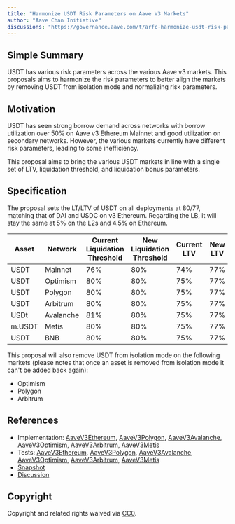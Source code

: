 ```yaml
---
title: "Harmonize USDT Risk Parameters on Aave V3 Markets"
author: "Aave Chan Initiative"
discussions: "https://governance.aave.com/t/arfc-harmonize-usdt-risk-parameters-on-aave-v3-markets/15815"
---
```


## Simple Summary

USDT has various risk parameters across the various Aave v3 markets. This proposals aims to harmonize the risk parameters to better align the markets by removing USDT from isolation mode and normalizing risk parameters.

## Motivation

USDT has seen strong borrow demand across networks with borrow utilization over 50% on Aave v3 Ethereum Mainnet and good utilization on secondary networks. However, the various markets currently have different risk parameters, leading to some inefficiency.

This proposal aims to bring the various USDT markets in line with a single set of LTV, liquidation threshold, and liquidation bonus parameters.

## Specification

The proposal sets the LT/LTV of USDT on all deployments at 80/77, matching that of DAI and USDC on v3 Ethereum. Regarding the LB, it will stay the same at 5% on the L2s and 4.5% on Ethereum.

| Asset  | Network   | Current Liquidation Threshold | New Liquidation Threshold | Current LTV | New LTV |
| ------ | --------- | ----------------------------- | ------------------------- | ----------- | ------- |
| USDT   | Mainnet   | 76%                           | 80%                       | 74%         | 77%     |
| USDT   | Optimism  | 80%                           | 80%                       | 75%         | 77%     |
| USDT   | Polygon   | 80%                           | 80%                       | 75%         | 77%     |
| USDT   | Arbitrum  | 80%                           | 80%                       | 75%         | 77%     |
| USDt   | Avalanche | 81%                           | 80%                       | 75%         | 77%     |
| m.USDT | Metis     | 80%                           | 80%                       | 75%         | 77%     |
| USDT   | BNB       | 80%                           | 80%                       | 75%         | 77%     |

This proposal will also remove USDT from isolation mode on the following markets (please notes that once an asset is removed from isolation mode it can't be added back again):

- Optimism
- Polygon
- Arbitrum

## References

- Implementation: [AaveV3Ethereum](https://github.com/bgd-labs/aave-proposals-v3/blob/main/src/20240115_Multi_HarmonizeUSDTRiskParametersOnAaveV3Markets/AaveV3Ethereum_HarmonizeUSDTRiskParametersOnAaveV3Markets_20240115.sol), [AaveV3Polygon](https://github.com/bgd-labs/aave-proposals-v3/blob/main/src/20240115_Multi_HarmonizeUSDTRiskParametersOnAaveV3Markets/AaveV3Polygon_HarmonizeUSDTRiskParametersOnAaveV3Markets_20240115.sol), [AaveV3Avalanche](https://github.com/bgd-labs/aave-proposals-v3/blob/main/src/20240115_Multi_HarmonizeUSDTRiskParametersOnAaveV3Markets/AaveV3Avalanche_HarmonizeUSDTRiskParametersOnAaveV3Markets_20240115.sol), [AaveV3Optimism](https://github.com/bgd-labs/aave-proposals-v3/blob/main/src/20240115_Multi_HarmonizeUSDTRiskParametersOnAaveV3Markets/AaveV3Optimism_HarmonizeUSDTRiskParametersOnAaveV3Markets_20240115.sol), [AaveV3Arbitrum](https://github.com/bgd-labs/aave-proposals-v3/blob/main/src/20240115_Multi_HarmonizeUSDTRiskParametersOnAaveV3Markets/AaveV3Arbitrum_HarmonizeUSDTRiskParametersOnAaveV3Markets_20240115.sol), [AaveV3Metis](https://github.com/bgd-labs/aave-proposals-v3/blob/main/src/20240115_Multi_HarmonizeUSDTRiskParametersOnAaveV3Markets/AaveV3Metis_HarmonizeUSDTRiskParametersOnAaveV3Markets_20240115.sol)
- Tests: [AaveV3Ethereum](https://github.com/bgd-labs/aave-proposals-v3/blob/main/src/20240115_Multi_HarmonizeUSDTRiskParametersOnAaveV3Markets/AaveV3Ethereum_HarmonizeUSDTRiskParametersOnAaveV3Markets_20240115.t.sol), [AaveV3Polygon](https://github.com/bgd-labs/aave-proposals-v3/blob/main/src/20240115_Multi_HarmonizeUSDTRiskParametersOnAaveV3Markets/AaveV3Polygon_HarmonizeUSDTRiskParametersOnAaveV3Markets_20240115.t.sol), [AaveV3Avalanche](https://github.com/bgd-labs/aave-proposals-v3/blob/main/src/20240115_Multi_HarmonizeUSDTRiskParametersOnAaveV3Markets/AaveV3Avalanche_HarmonizeUSDTRiskParametersOnAaveV3Markets_20240115.t.sol), [AaveV3Optimism](https://github.com/bgd-labs/aave-proposals-v3/blob/main/src/20240115_Multi_HarmonizeUSDTRiskParametersOnAaveV3Markets/AaveV3Optimism_HarmonizeUSDTRiskParametersOnAaveV3Markets_20240115.t.sol), [AaveV3Arbitrum](https://github.com/bgd-labs/aave-proposals-v3/blob/main/src/20240115_Multi_HarmonizeUSDTRiskParametersOnAaveV3Markets/AaveV3Arbitrum_HarmonizeUSDTRiskParametersOnAaveV3Markets_20240115.t.sol), [AaveV3Metis](https://github.com/bgd-labs/aave-proposals-v3/blob/main/src/20240115_Multi_HarmonizeUSDTRiskParametersOnAaveV3Markets/AaveV3Metis_HarmonizeUSDTRiskParametersOnAaveV3Markets_20240115.t.sol)
- [Snapshot](https://snapshot.org/#/aave.eth/proposal/0x285c3f9ef8ae3e0286ce18b45dc7605174c3fb61edf1df34ed5d8f5aa621ab9d)
- [Discussion](https://governance.aave.com/t/arfc-harmonize-usdt-risk-parameters-on-aave-v3-markets/15815)

## Copyright

Copyright and related rights waived via [CC0](https://creativecommons.org/publicdomain/zero/1.0/).
